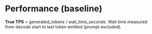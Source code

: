 # Performance (baseline)

**True TPS** = generated_tokens / wall_time_seconds.
Wall time measured from decode start to last token emitted (prompt excluded).
